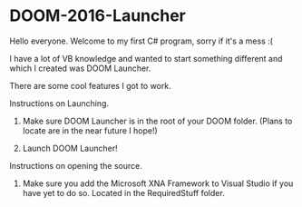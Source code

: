 # DOOM-2016-Launcher
Hello everyone. Welcome to my first C# program, sorry if it's a mess :(

I have a lot of VB knowledge and wanted to start something different and which I created was DOOM Launcher.

There are some cool features I got to work. 

Instructions on Launching.

1. Make sure DOOM Launcher is in the root of your DOOM folder. (Plans to locate are in the near future I hope!)

2. Launch DOOM Launcher! 


Instructions on opening the source.

1. Make sure you add the Microsoft XNA Framework to Visual Studio if you have yet to do so. Located in the RequiredStuff folder.
